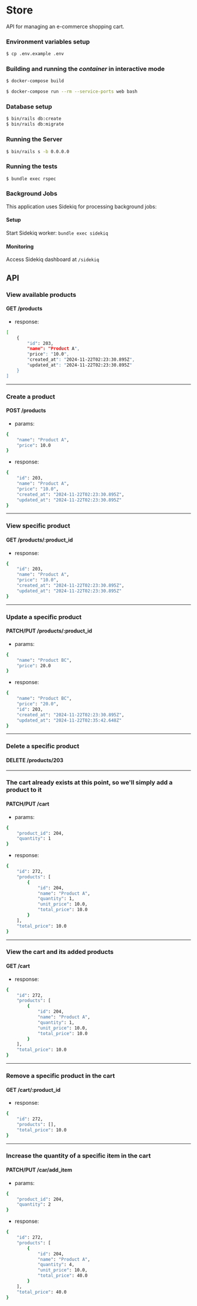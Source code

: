 # Store

API for managing an e-commerce shopping cart.

### Environment variables setup

```bash
$ cp .env.example .env
```

### Building and running the _container_ in interactive mode

```bash
$ docker-compose build

$ docker-compose run --rm --service-ports web bash
```

### Database setup

```bash
$ bin/rails db:create
$ bin/rails db:migrate
```

### Running the Server

```bash
$ bin/rails s -b 0.0.0.0
```

### Running the tests

```bash
$ bundle exec rspec
```

### Background Jobs

This application uses Sidekiq for processing background jobs:

#### Setup

Start Sidekiq worker: `bundle exec sidekiq`

#### Monitoring

Access Sidekiq dashboard at `/sidekiq`

## API

### View available products

#### GET /products

- response:

```bash
[
    {
        "id": 203,
        "name": "Product A",
        "price": "10.0",
        "created_at": "2024-11-22T02:23:30.895Z",
        "updated_at": "2024-11-22T02:23:30.895Z"
    }
]
```

---

### Create a product

#### POST /products

- params:

```bash
{
    "name": "Product A",
    "price": 10.0
}
```

- response:

```bash
{
    "id": 203,
    "name": "Product A",
    "price": "10.0",
    "created_at": "2024-11-22T02:23:30.895Z",
    "updated_at": "2024-11-22T02:23:30.895Z"
}
```

---

### View specific product

#### GET /products/:product_id

- response:

```bash
{
    "id": 203,
    "name": "Product A",
    "price": "10.0",
    "created_at": "2024-11-22T02:23:30.895Z",
    "updated_at": "2024-11-22T02:23:30.895Z"
}
```

---

### Update a specific product

#### PATCH/PUT /products/:product_id

- params:

```bash
{
    "name": "Product BC",
    "price": 20.0
}
```

- response:

```bash
{
    "name": "Product BC",
    "price": "20.0",
    "id": 203,
    "created_at": "2024-11-22T02:23:30.895Z",
    "updated_at": "2024-11-22T02:35:42.648Z"
}
```

---

### Delete a specific product

#### DELETE /products/203

---

### The cart already exists at this point, so we'll simply add a product to it

#### PATCH/PUT /cart

- params:

```bash
{
    "product_id": 204,
    "quantity": 1
}
```

- response:

```bash
{
    "id": 272,
    "products": [
        {
            "id": 204,
            "name": "Product A",
            "quantity": 1,
            "unit_price": 10.0,
            "total_price": 10.0
        }
    ],
    "total_price": 10.0
}
```

---

### View the cart and its added products

#### GET /cart

- response:

```bash
{
    "id": 272,
    "products": [
        {
            "id": 204,
            "name": "Product A",
            "quantity": 1,
            "unit_price": 10.0,
            "total_price": 10.0
        }
    ],
    "total_price": 10.0
}
```

---

### Remove a specific product in the cart

#### GET /cart/:product_id

- response:

```bash
{
    "id": 272,
    "products": [],
    "total_price": 10.0
}
```

---

### Increase the quantity of a specific item in the cart

#### PATCH/PUT /car/add_item

- params:

```bash
{
    "product_id": 204,
    "quantity": 2
}
```

- response:

```bash
{
    "id": 272,
    "products": [
        {
            "id": 204,
            "name": "Product A",
            "quantity": 4,
            "unit_price": 10.0,
            "total_price": 40.0
        }
    ],
    "total_price": 40.0
}
```
